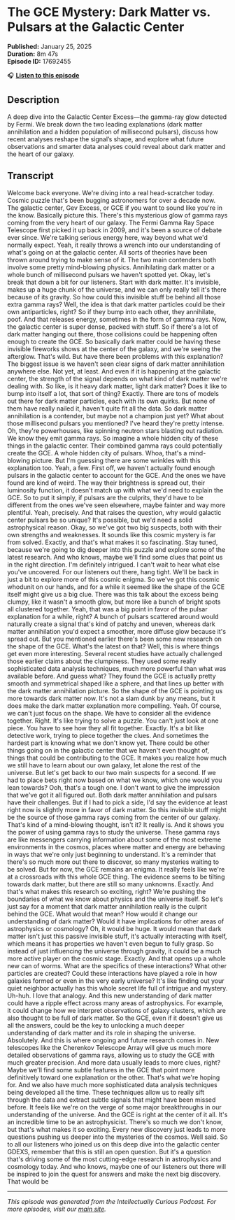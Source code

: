 # The GCE Mystery: Dark Matter vs. Pulsars at the Galactic Center

**Published:** January 25, 2025  
**Duration:** 8m 47s  
**Episode ID:** 17692455

🎧 **[Listen to this episode](https://intellectuallycurious.buzzsprout.com/2529712/episodes/17692455-the-gce-mystery-dark-matter-vs-pulsars-at-the-galactic-center)**

## Description

A deep dive into the Galactic Center Excess—the gamma-ray glow detected by Fermi. We break down the two leading explanations (dark matter annihilation and a hidden population of millisecond pulsars), discuss how recent analyses reshape the signal’s shape, and explore what future observations and smarter data analyses could reveal about dark matter and the heart of our galaxy.

## Transcript

Welcome back everyone. We're diving into a real head-scratcher today. Cosmic puzzle that's been bugging astronomers for over a decade now. The galactic center, Gev Excess, or GCE if you want to sound like you're in the know. Basically picture this. There's this mysterious glow of gamma rays coming from the very heart of our galaxy. The Fermi Gamma Ray Space Telescope first picked it up back in 2009, and it's been a source of debate ever since. We're talking serious energy here, way beyond what we'd normally expect. Yeah, it really throws a wrench into our understanding of what's going on at the galactic center. All sorts of theories have been thrown around trying to make sense of it. The two main contenders both involve some pretty mind-blowing physics. Annihilating dark matter or a whole bunch of millisecond pulsars we haven't spotted yet. Okay, let's break that down a bit for our listeners. Start with dark matter. It's invisible, makes up a huge chunk of the universe, and we can only really tell it's there because of its gravity. So how could this invisible stuff be behind all those extra gamma rays? Well, the idea is that dark matter particles could be their own antiparticles, right? So if they bump into each other, they annihilate, poof. And that releases energy, sometimes in the form of gamma rays. Now, the galactic center is super dense, packed with stuff. So if there's a lot of dark matter hanging out there, those collisions could be happening often enough to create the GCE. So basically dark matter could be having these invisible fireworks shows at the center of the galaxy, and we're seeing the afterglow. That's wild. But have there been problems with this explanation? The biggest issue is we haven't seen clear signs of dark matter annihilation anywhere else. Not yet, at least. And even if it is happening at the galactic center, the strength of the signal depends on what kind of dark matter we're dealing with. So like, is it heavy dark matter, light dark matter? Does it like to bump into itself a lot, that sort of thing? Exactly. There are tons of models out there for dark matter particles, each with its own quirks. But none of them have really nailed it, haven't quite fit all the data. So dark matter annihilation is a contender, but maybe not a champion just yet? What about those millisecond pulsars you mentioned? I've heard they're pretty intense. Oh, they're powerhouses, like spinning neutron stars blasting out radiation. We know they emit gamma rays. So imagine a whole hidden city of these things in the galactic center. Their combined gamma rays could potentially create the GCE. A whole hidden city of pulsars. Whoa, that's a mind-blowing picture. But I'm guessing there are some wrinkles with this explanation too. Yeah, a few. First off, we haven't actually found enough pulsars in the galactic center to account for the GCE. And the ones we have found are kind of weird. The way their brightness is spread out, their luminosity function, it doesn't match up with what we'd need to explain the GCE. So to put it simply, if pulsars are the culprits, they'd have to be different from the ones we've seen elsewhere, maybe fainter and way more plentiful. Yeah, precisely. And that raises the question, why would galactic center pulsars be so unique? It's possible, but we'd need a solid astrophysical reason. Okay, so we've got two big suspects, both with their own strengths and weaknesses. It sounds like this cosmic mystery is far from solved. Exactly, and that's what makes it so fascinating. Stay tuned, because we're going to dig deeper into this puzzle and explore some of the latest research. And who knows, maybe we'll find some clues that point us in the right direction. I'm definitely intrigued. I can't wait to hear what else you've uncovered. For our listeners out there, hang tight. We'll be back in just a bit to explore more of this cosmic enigma. So we've got this cosmic whodunit on our hands, and for a while it seemed like the shape of the GCE itself might give us a big clue. There was this talk about the excess being clumpy, like it wasn't a smooth glow, but more like a bunch of bright spots all clustered together. Yeah, that was a big point in favor of the pulsar explanation for a while, right? A bunch of pulsars scattered around would naturally create a signal that's kind of patchy and uneven, whereas dark matter annihilation you'd expect a smoother, more diffuse glow because it's spread out. But you mentioned earlier there's been some new research on the shape of the GCE. What's the latest on that? Well, this is where things get even more interesting. Several recent studies have actually challenged those earlier claims about the clumpiness. They used some really sophisticated data analysis techniques, much more powerful than what was available before. And guess what? They found the GCE is actually pretty smooth and symmetrical shaped like a sphere, and that lines up better with the dark matter annihilation picture. So the shape of the GCE is pointing us more towards dark matter now. It's not a slam dunk by any means, but it does make the dark matter explanation more compelling. Yeah. Of course, we can't just focus on the shape. We have to consider all the evidence together. Right. It's like trying to solve a puzzle. You can't just look at one piece. You have to see how they all fit together. Exactly. It's a bit like detective work, trying to piece together the clues. And sometimes the hardest part is knowing what we don't know yet. There could be other things going on in the galactic center that we haven't even thought of, things that could be contributing to the GCE. It makes you realize how much we still have to learn about our own galaxy, let alone the rest of the universe. But let's get back to our two main suspects for a second. If we had to place bets right now based on what we know, which one would you lean towards? Ooh, that's a tough one. I don't want to give the impression that we've got it all figured out. Both dark matter annihilation and pulsars have their challenges. But if I had to pick a side, I'd say the evidence at least right now is slightly more in favor of dark matter. So this invisible stuff might be the source of those gamma rays coming from the center of our galaxy. That's kind of a mind-blowing thought, isn't it? It really is. And it shows you the power of using gamma rays to study the universe. These gamma rays are like messengers carrying information about some of the most extreme environments in the cosmos, places where matter and energy are behaving in ways that we're only just beginning to understand. It's a reminder that there's so much more out there to discover, so many mysteries waiting to be solved. But for now, the GCE remains an enigma. It really feels like we're at a crossroads with this whole GCE thing. The evidence seems to be tilting towards dark matter, but there are still so many unknowns. Exactly. And that's what makes this research so exciting, right? We're pushing the boundaries of what we know about physics and the universe itself. So let's just say for a moment that dark matter annihilation really is the culprit behind the GCE. What would that mean? How would it change our understanding of dark matter? Would it have implications for other areas of astrophysics or cosmology? Oh, it would be huge. It would mean that dark matter isn't just this passive invisible stuff, it's actually interacting with itself, which means it has properties we haven't even begun to fully grasp. So instead of just influencing the universe through gravity, it could be a much more active player on the cosmic stage. Exactly. And that opens up a whole new can of worms. What are the specifics of these interactions? What other particles are created? Could these interactions have played a role in how galaxies formed or even in the very early universe? It's like finding out your quiet neighbor actually has this whole secret life full of intrigue and mystery. Uh-huh. I love that analogy. And this new understanding of dark matter could have a ripple effect across many areas of astrophysics. For example, it could change how we interpret observations of galaxy clusters, which are also thought to be full of dark matter. So the GCE, even if it doesn't give us all the answers, could be the key to unlocking a much deeper understanding of dark matter and its role in shaping the universe. Absolutely. And this is where ongoing and future research comes in. New telescopes like the Cherenkov Telescope Array will give us much more detailed observations of gamma rays, allowing us to study the GCE with much greater precision. And more data usually leads to more clues, right? Maybe we'll find some subtle features in the GCE that point more definitively toward one explanation or the other. That's what we're hoping for. And we also have much more sophisticated data analysis techniques being developed all the time. These techniques allow us to really sift through the data and extract subtle signals that might have been missed before. It feels like we're on the verge of some major breakthroughs in our understanding of the universe. And the GCE is right at the center of it all. It's an incredible time to be an astrophysicist. There's so much we don't know, but that's what makes it so exciting. Every new discovery just leads to more questions pushing us deeper into the mysteries of the cosmos. Well said. So to all our listeners who joined us on this deep dive into the galactic center GDEXS, remember that this is still an open question. But it's a question that's driving some of the most cutting-edge research in astrophysics and cosmology today. And who knows, maybe one of our listeners out there will be inspired to join the quest for answers and make the next big discovery. That would be

---
*This episode was generated from the Intellectually Curious Podcast. For more episodes, visit our [main site](https://intellectuallycurious.buzzsprout.com).*
